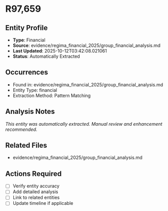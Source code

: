 # R97,659

## Entity Profile
- **Type**: Financial
- **Source**: evidence/regima_financial_2025/group_financial_analysis.md
- **Last Updated**: 2025-10-12T03:42:08.021061
- **Status**: Automatically Extracted

## Occurrences
- Found in: evidence/regima_financial_2025/group_financial_analysis.md
- Entity Type: financial
- Extraction Method: Pattern Matching

## Analysis Notes
*This entity was automatically extracted. Manual review and enhancement recommended.*

## Related Files
- evidence/regima_financial_2025/group_financial_analysis.md

## Actions Required
- [ ] Verify entity accuracy
- [ ] Add detailed analysis
- [ ] Link to related entities
- [ ] Update timeline if applicable
